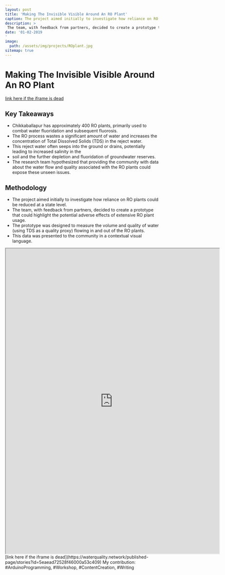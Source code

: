 ```yaml
---
layout: post
title: 'Making The Invisible Visible Around An RO Plant'
caption: The project aimed initially to investigate how reliance on RO plants could be reduced at a state level.
description: >
 The team, with feedback from partners, decided to create a prototype that could highlight the potential adverse effects of extensive RO plant usage.
date: '01-02-2019
'
image: 
  path: /assets/img/projects/ROplant.jpg
sitemap: true
---
```


# Making The Invisible Visible Around An RO Plant

[link here if the iframe is dead](https://waterquality.network/published-page/stories?id=5eaead72528f46000a53c409)


## Key Takeaways

- Chikkaballapur has approximately 400 RO plants, primarily used to combat water fluoridation and subsequent fluorosis.
- The RO process wastes a significant amount of water and increases the concentration of Total Dissolved Solids (TDS) in the reject water.
- This reject water often seeps into the ground or drains, potentially leading to increased salinity in the
- soil and the further depletion and fluoridation of groundwater reserves.
- The research team hypothesized that providing the community with data about the water flow and quality associated with the RO plants could expose these unseen issues.

## Methodology

- The project aimed initially to investigate how reliance on RO plants could be reduced at a state level.
- The team, with feedback from partners, decided to create a prototype that could highlight the potential adverse effects of extensive RO plant usage.
- The prototype was designed to measure the volume and quality of water (using TDS as a quality proxy) flowing in and out of the RO plants.
- This data was presented to the community in a contextual visual language.

<iframe src="https://waterquality.network/published-page/stories?id=5eaead72528f46000a53c409" width="700" height="1000" class="resize-vertical"></iframe>
[link here if the iframe is dead](https://waterquality.network/published-page/stories?id=5eaead72528f46000a53c409)
My contribution: #ArduinoProgramming, #Workshop, #ContentCreation, #Writing
